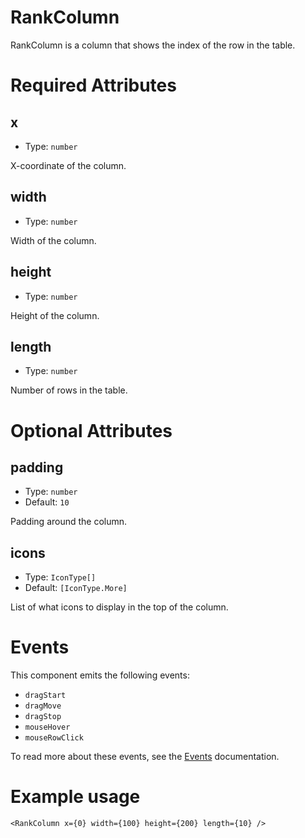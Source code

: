 # RankColumn

RankColumn is a column that shows the index of the row in the table.

# Required Attributes

## x

- Type: `number`

X-coordinate of the column.

## width

- Type: `number`

Width of the column.

## height

- Type: `number`

Height of the column.

## length

- Type: `number`

Number of rows in the table.

# Optional Attributes

## padding

- Type: `number`
- Default: `10`

Padding around the column.

## icons

- Type: `IconType[]`
- Default: `[IconType.More]`

List of what icons to display in the top of the column.

# Events

This component emits the following events:

- `dragStart`
- `dragMove`
- `dragStop`
- `mouseHover`
- `mouseRowClick`

To read more about these events, see the [Events](../utils/events.md) documentation.

# Example usage

```svelte
<RankColumn x={0} width={100} height={200} length={10} />
```
